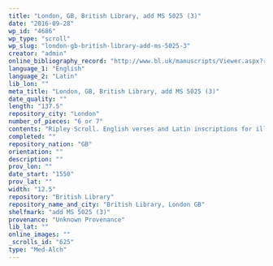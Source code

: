 ```yaml
---
title: "London, GB, British Library, add MS 5025 (3)"
date: "2016-09-28"
wp_id: "4686"
wp_type: "scroll"
wp_slug: "london-gb-british-library-add-ms-5025-3"
creator: "admin"
online_bibliography_record: "http://www.bl.uk/manuscripts/Viewer.aspx?ref=add_ms_5025_f003ar"
language_1: "English"
language_2: "Latin"
lib_lon: ""
meta_title: "London, GB, British Library, add MS 5025 (3)"
date_quality: ""
length: "137.5"
repository_city: "London"
number_of_pieces: "6 or 7"
contents: "Ripley Scroll. English verses and Latin inscriptions for illustrations."
completed: ""
repository_nation: "GB"
orientation: ""
description: ""
prov_lon: ""
date_start: "1550"
prov_lat: ""
width: "12.5"
repository: "British Library"
repository_name_and_city: "British Library, London GB"
shelfmark: "add MS 5025 (3)"
provenance: "Unknown Provenance"
lib_lat: ""
online_images: ""
_scrolls_id: "625"
type: "Med-Alch"
---
```



